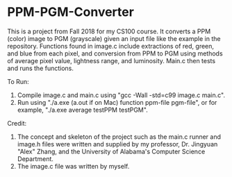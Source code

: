# PPM-PGM-Converter

This is a project from Fall 2018 for my CS100 course.  It converts a PPM (color) image to PGM (grayscale) given an input file like the example in the repository.  Functions found in image.c include extractions of red, green, and blue from each pixel, and conversion from PPM to PGM using methods of average pixel value, lightness range, and luminosity.  Main.c then tests and runs the functions.

To Run: 
1. Compile image.c and main.c using "gcc -Wall -std=c99 image.c main.c".
2. Run using "./a.exe (a.out if on Mac) function ppm-file pgm-file", or for example, "./a.exe average testPPM testPGM".

Credit:
1. The concept and skeleton of the project such as the main.c runner and image.h files were written and supplied by my professor, Dr. Jingyuan "Alex" Zhang, and the University of Alabama's Computer Science Department.
2. The image.c file was written by myself.
